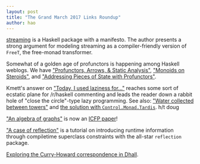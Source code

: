```yaml
---
layout: post
title: "The Grand March 2017 Links Roundup"
author: hao
---
```


[streaming](https://github.com/michaelt/streaming) is a Haskell package with a manifesto. The author presents a strong argument for modeling streaming as a compiler-friendly version of `FreeT`, the free-monad transformer.

Somewhat of a golden age of profunctors is happening among Haskell weblogs. We have ["Profunctors, Arrows, & Static Analysis"](http://elvishjerricco.github.io/2017/03/10/profunctors-arrows-and-static-analysis.html), ["Monoids on Steroids"](https://bartoszmilewski.com/2017/02/09/monoids-on-steroids/), and ["Addressing Pieces of State with Profunctors"](http://blog.sigfpe.com/2017/01/addressing-pieces-of-state-with.html).

Kmett's answer on ["Today, I used laziness for..."](https://www.reddit.com/r/haskell/comments/5xge0v/today_i_used_laziness_for/) reaches some sort of ecstatic plane for /r/haskell commenting and leads the reader down a rabbit hole of "close the circle"-type lazy programming. See also: ["Water collected between towers"](http://stackoverflow.com/questions/24414700/water-collected-between-towers) and [the solution with `Control.Monad.Tardis`](https://gist.github.com/paf31/9d84ecf6a6a9b69cdb597a390f25764d). h/t doug

["An algebra of graphs"](https://blogs.ncl.ac.uk/andreymokhov/an-algebra-of-graphs/) is now an [ICFP paper](https://blogs.ncl.ac.uk/andreymokhov/an-algebra-of-graphs/)!

["A case of reflection"](http://newartisans.com/2017/02/a-case-of-reflection/) is a tutorial on introducing runtime information through compiletime superclass constraints with the all-star `reflection` package.

[Exploring the Curry-Howard correspondence in Dhall](http://www.haskellforall.com/2017/02/the-curry-howard-correspondence-between.html).

